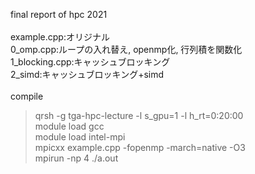 final report of hpc 2021
<br>
<br>
example.cpp:オリジナル
<br>
0_omp.cpp:ループの入れ替え, openmp化, 行列積を関数化
<br>
1_blocking.cpp:キャッシュブロッキング
<br>
2_simd:キャッシュブロッキング+simd
<br>
<br>
compile 
> qrsh -g tga-hpc-lecture -l s_gpu=1 -l h_rt=0:20:00  
> module load gcc  
> module load intel-mpi  
> mpicxx example.cpp -fopenmp -march=native -O3  
> mpirun -np 4 ./a.out
